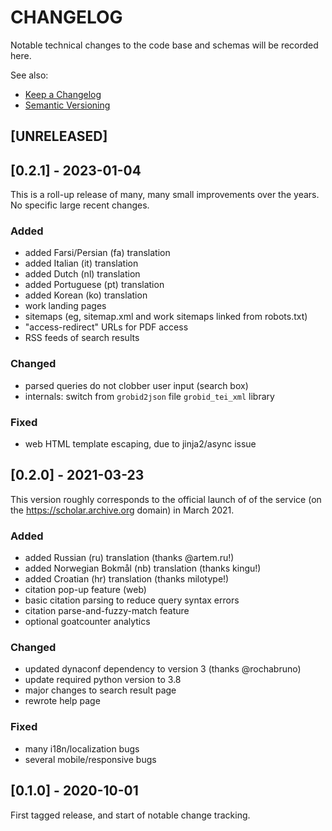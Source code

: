 
# CHANGELOG

Notable technical changes to the code base and schemas will be recorded here.

See also:

- [Keep a Changelog](https://keepachangelog.com/en/1.0.0/)
- [Semantic Versioning](https://semver.org/spec/v2.0.0.html)

## [UNRELEASED]

## [0.2.1] - 2023-01-04

This is a roll-up release of many, many small improvements over the years. No
specific large recent changes.

### Added

- added Farsi/Persian (fa) translation
- added Italian (it) translation
- added Dutch (nl) translation
- added Portuguese (pt) translation
- added Korean (ko) translation
- work landing pages
- sitemaps (eg, sitemap.xml and work sitemaps linked from robots.txt)
- "access-redirect" URLs for PDF access
- RSS feeds of search results

### Changed

- parsed queries do not clobber user input (search box)
- internals: switch from `grobid2json` file `grobid_tei_xml` library

### Fixed

- web HTML template escaping, due to jinja2/async issue


## [0.2.0] - 2021-03-23

This version roughly corresponds to the official launch of of the service (on
the https://scholar.archive.org domain) in March 2021.

### Added

- added Russian (ru) translation (thanks @artem.ru!)
- added Norwegian Bokmål (nb) translation (thanks kingu!)
- added Croatian (hr) translation (thanks milotype!)
- citation pop-up feature (web)
- basic citation parsing to reduce query syntax errors
- citation parse-and-fuzzy-match feature
- optional goatcounter analytics

### Changed

- updated dynaconf dependency to version 3 (thanks @rochabruno)
- update required python version to 3.8
- major changes to search result page
- rewrote help page

### Fixed

- many i18n/localization bugs
- several mobile/responsive bugs


## [0.1.0] - 2020-10-01

First tagged release, and start of notable change tracking.

